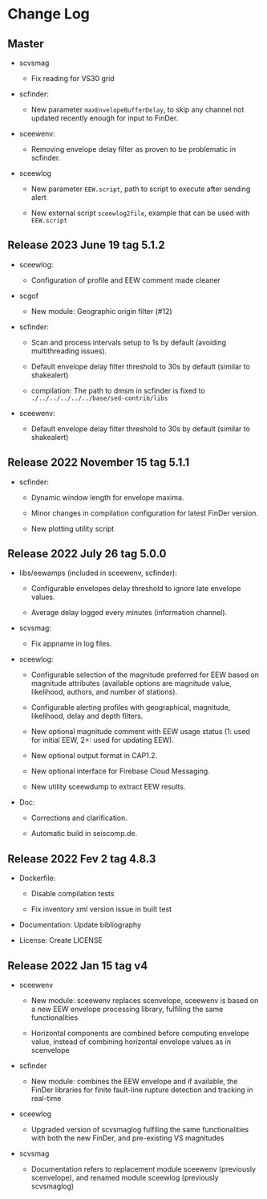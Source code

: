 # Change Log

## Master

* scvsmag
  
  * Fix reading for VS30 grid

* scfinder:

  * New parameter `maxEnvelopeBufferDelay`, to skip any channel not updated recently enough for input to FinDer.

* sceewenv:

  * Removing envelope delay filter as proven to be problematic in  scfinder.
  
* sceewlog

  * New parameter `EEW.script`, path to script to execute after sending alert

  * New external script `sceewlog2file`, example that can be used with `EEW.script`


## Release 2023 June 19 tag 5.1.2

* sceewlog:
  
  * Configuration of profile and EEW comment made cleaner
  
* scgof
  
  * New module: Geographic origin filter (#12)
   
* scfinder:

  * Scan and process intervals setup to 1s by default (avoiding multithreading issues).

  * Default envelope delay filter threshold to 30s by default (similar to shakealert) 
  
  * compilation: The path to dmsm in scfinder is fixed to `./../../../../../base/sed-contrib/libs`

* sceewenv:
  
  * Default envelope delay filter threshold to 30s by default (similar to shakealert)  

## Release 2022 November 15 tag 5.1.1

* scfinder:

  * Dynamic window length for envelope maxima.

  * Minor changes in compilation configuration for latest FinDer version. 

  * New plotting utility script 

## Release 2022 July 26 tag 5.0.0

* libs/eewamps (included in sceewenv, scfinder): 

  * Configurable envelopes delay threshold to ignore late envelope values.

  * Average delay logged every minutes (information channel).

* scvsmag:

  * Fix appname in log files.

* sceewlog:

  * Configurable selection of the magnitude preferred for EEW based on magnitude 
    attributes (available options are magnitude value, likelihood, authors, and number 
    of stations).

  * Configurable alerting profiles with geographical, magnitude, likelihood, delay and 
    depth filters. 

  * New optional magnitude comment with EEW usage status (1: used for initial EEW, 2+: 
    used for updating EEW).
  
  * New optional output format in CAP1.2.
  
  * New optional interface for Firebase Cloud Messaging.
  
  * New utility sceewdump to extract EEW results.

* Doc:

  * Corrections and clarification.

  * Automatic build in seiscomp.de.

## Release 2022 Fev 2 tag 4.8.3

* Dockerfile: 

  * Disable compilation tests

  * Fix inventory xml version issue in built test

* Documentation: Update bibliography

* License: Create LICENSE

## Release 2022 Jan 15 tag v4

* sceewenv

  * New module: sceewenv replaces scenvelope, sceewenv is based on a new EEW 
    envelope processing library, fulfiling the same functionalities

  * Horizontal components are combined before computing envelope value, instead of
    combining horizontal envelope values as in scenvelope

* scfinder

  * New module: combines the EEW envelope and if available, the FinDer libraries for 
    finite fault-line rupture detection and tracking in real-time

* sceewlog

  * Upgraded version of scvsmaglog fulfiling the same functionalities with both the new 
    FinDer, and pre-existing VS magnitudes

* scvsmag

  * Documentation refers to replacement module sceewenv (previously scenvelope), and 
    renamed module sceewlog  (previously scvsmaglog)
